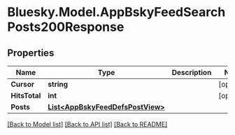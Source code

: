 # Bluesky.Model.AppBskyFeedSearchPosts200Response

## Properties

Name | Type | Description | Notes
------------ | ------------- | ------------- | -------------
**Cursor** | **string** |  | [optional] 
**HitsTotal** | **int** |  | [optional] 
**Posts** | [**List&lt;AppBskyFeedDefsPostView&gt;**](AppBskyFeedDefsPostView.md) |  | 

[[Back to Model list]](../README.md#documentation-for-models) [[Back to API list]](../README.md#documentation-for-api-endpoints) [[Back to README]](../README.md)

